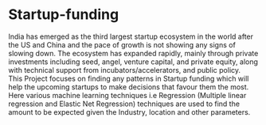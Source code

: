 # Startup-funding

India has emerged as the third largest startup ecosystem in the world after the US and China and the pace of growth is not showing any signs of slowing down. The ecosystem has expanded rapidly, mainly through private investments including seed, angel, venture capital, and private equity, along with technical support from incubators/accelerators, and public policy.<br>
This Project focuses on finding any patterns in Startup funding which will help the upcoming startups to make decisions that favour them the most. Here various machine learning techniques i.e Regression (Multiple linear regression and Elastic Net Regression) techniques are used to find the amount to be expected given the Industry, location and other parameters.
